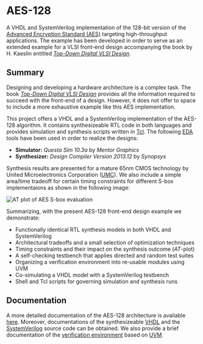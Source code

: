 AES-128
=======

A VHDL and SystemVerilog implementation of the 128-bit version of the [Advanced
Encryption Standard
(AES)](http://csrc.nist.gov/publications/fips/fips197/fips-197.pdf) targeting
high-throughput applications. The example has been developed in order to serve
as an extended example for a VLSI front-end design accompanying the book by
H. Kaeslin entitled [*Top-Down Digital VLSI
Design*](http://store.elsevier.com/product.jsp?isbn=9780128007303).

Summary
-------

Designing and developing a hardware architecture is a complex task. The book [*Top-Down Digital VLSI
Design*](http://store.elsevier.com/product.jsp?isbn=9780128007303) provides all
the information required to succeed with the front-end of a design. However, it
does not offer to space to include a more exhaustive example like this AES
implementation.

This project offers a VHDL and a SystemVerilog implementation of the AES-128
algorithm. It contains synthesizeable RTL code in both languages and provides
simulation and synthesis scripts written in [Tcl](http://www.tcl.tk/). The following
[EDA](https://en.wikipedia.org/wiki/Electronic_design_automation) tools have
been used in order to realize the designs:

- **Simulator:** *Questa Sim 10.3a* by *Mentor Graphics*
- **Synthesizer:** *Design Compiler Version 2013.12* by *Synopsys*

Synthesis results are presented for a mature 65nm CMOS technology by United
Microelectronics Corporation ([UMC](http://www.umc.com/)). We also include a
simple area/time tradeoff for certain timing constraints for different S-box
implementaions as shown in the following image:

![AT plot of AES S-box evaluation](https://github.com/mbgh/aes128-hdl/blob/master/at_plot_sbox_eval.png)

Summarizing, with the present AES-128 front-end design example we demonstrate:

- Functionally identical RTL synthesis models in both VHDL and SystemVerilog
- Architectural tradeoffs and a small selection of optimization techniques
- Timing constraints and their impact on the synthesis outcome (*AT*-plot)
- A self-checking testbench that applies directed and random test suites
- Organizing a verification environment into re-usable modules using UVM
- Co-simulating a VHDL model with a SystemVerilog testbench
- Shell and Tcl scripts for governing simulation and synthesis runs


Documentation
-------------

A more detailed documentation of the AES-128 architecture is available
[here](https://github.com/mbgh/aes128-hdl/blob/master/doc/doc/aes128-doc.pdf). Moreover,
documentations of the synthesizeable [VHDL](http://blabla) and the
[SystemVerilog](http://blabla) source code can be obtained. We also provide a
brief documentation of the [verification environment](http://blabla) based on
[UVM](https://en.wikipedia.org/wiki/Universal_Verification_Methodology).

